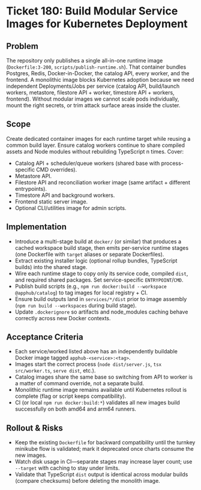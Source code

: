 # Ticket 180: Build Modular Service Images for Kubernetes Deployment

## Problem
The repository only publishes a single all-in-one runtime image (`Dockerfile:3-200`, `scripts/publish-runtime.sh`). That container bundles Postgres, Redis, Docker-in-Docker, the catalog API, every worker, and the frontend. A monolithic image blocks Kubernetes adoption because we need independent Deployments/Jobs per service (catalog API, build/launch workers, metastore, filestore API + worker, timestore API + workers, frontend). Without modular images we cannot scale pods individually, mount the right secrets, or trim attack surface areas inside the cluster.

## Scope
Create dedicated container images for each runtime target while reusing a common build layer. Ensure catalog workers continue to share compiled assets and Node modules without rebuilding TypeScript n times. Cover:
- Catalog API + scheduler/queue workers (shared base with process-specific CMD overrides).
- Metastore API.
- Filestore API and reconciliation worker image (same artifact + different entrypoints).
- Timestore API and background workers.
- Frontend static server image.
- Optional CLI/utilities image for admin scripts.

## Implementation
- Introduce a multi-stage build at `docker/` (or similar) that produces a cached workspace build stage, then emits per-service runtime stages (one Dockerfile with `target` aliases or separate Dockerfiles).
- Extract existing installer logic (optional rollup bundles, TypeScript builds) into the shared stage.
- Wire each runtime stage to copy only its service code, compiled `dist`, and required shared packages. Set service-specific `ENTRYPOINT`/`CMD`.
- Publish build scripts (e.g., `npm run docker:build --workspace @apphub/catalog`) to tag images for local registry + CI.
- Ensure build outputs land in `services/*/dist` prior to image assembly (`npm run build --workspaces` during build stage).
- Update `.dockerignore` so artifacts and node_modules caching behave correctly across new Docker contexts.

## Acceptance Criteria
- Each service/worked listed above has an independently buildable Docker image tagged `apphub-<service>:<tag>`.
- Images start the correct process (`node dist/server.js`, `tsx src/worker.ts`, `serve dist`, etc.).
- Catalog images share the same base so switching from API to worker is a matter of command override, not a separate build.
- Monolithic runtime image remains available until Kubernetes rollout is complete (flag or script keeps compatibility).
- CI (or local `npm run docker:build:*`) validates all new images build successfully on both amd64 and arm64 runners.

## Rollout & Risks
- Keep the existing `Dockerfile` for backward compatibility until the turnkey minikube flow is validated; mark it deprecated once charts consume the new images.
- Watch disk usage in CI—separate stages may increase layer count; use `--target` with caching to stay under limits.
- Validate that TypeScript `dist` output is identical across modular builds (compare checksums) before deleting the monolith image.
